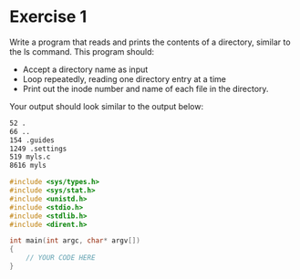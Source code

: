 # Exercise 1
Write a program that reads and prints the contents of a directory, similar to the ls command. This program should:  
- Accept a directory name as input
- Loop repeatedly, reading one directory entry at a time
- Print out the inode number and name of each file in the directory.

Your output should look similar to the output below:

```bash
52 .
66 ..
154 .guides
1249 .settings
519 myls.c
8616 myls
```

```c src.c
#include <sys/types.h>
#include <sys/stat.h>
#include <unistd.h>
#include <stdio.h>
#include <stdlib.h>
#include <dirent.h>

int main(int argc, char* argv[])
{
    // YOUR CODE HERE
}
```